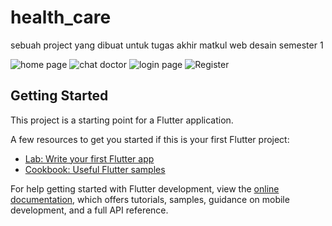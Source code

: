 # health_care

sebuah project yang dibuat untuk tugas akhir matkul web desain semester 1

![home page](https://github.com/ALFIAN-code/health_care/assets/82469267/97caa988-e716-48b3-8258-7c1d030c4072)
![chat doctor](https://github.com/ALFIAN-code/health_care/assets/82469267/1ecd1c7d-a3c4-46f6-a6bb-a6ff7ef2d6ba)
![login page](https://github.com/ALFIAN-code/health_care/assets/82469267/48da536f-ead7-4d19-9014-3ef015752597)
![Register](https://github.com/ALFIAN-code/health_care/assets/82469267/b66501f4-5306-4f47-a8f7-24227c6afc55)

## Getting Started

This project is a starting point for a Flutter application.

A few resources to get you started if this is your first Flutter project:

- [Lab: Write your first Flutter app](https://docs.flutter.dev/get-started/codelab)
- [Cookbook: Useful Flutter samples](https://docs.flutter.dev/cookbook)

For help getting started with Flutter development, view the
[online documentation](https://docs.flutter.dev/), which offers tutorials,
samples, guidance on mobile development, and a full API reference.
